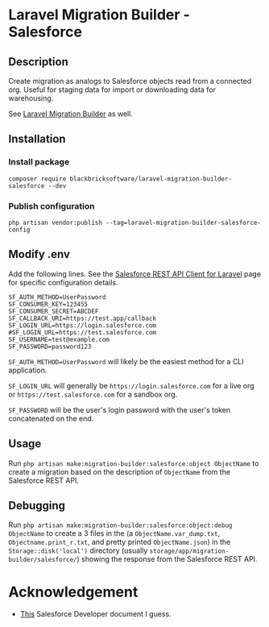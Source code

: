 # Laravel Migration Builder - Salesforce

## Description

Create migration as analogs to Salesforce objects read from a connected org. Useful for staging data for import or downloading data for warehousing.

See [Laravel Migration Builder](https://github.com/blackbricksoftware/laravel-migration-builder) as well.

## Installation

### Install package

`composer require blackbricksoftware/laravel-migration-builder-salesforce --dev`

### Publish configuration

`php artisan vendor:publish --tag=laravel-migration-builder-salesforce-config`

## Modify .env

Add the following lines. See the [Salesforce REST API Client for Laravel](https://github.com/omniphx/forrest) page for specific configuration details.

```
SF_AUTH_METHOD=UserPassword
SF_CONSUMER_KEY=123455
SF_CONSUMER_SECRET=ABCDEF
SF_CALLBACK_URI=https://test.app/callback
SF_LOGIN_URL=https://login.salesforce.com
#SF_LOGIN_URL=https://test.salesforce.com
SF_USERNAME=test@example.com
SF_PASSWORD=password123
```

`SF_AUTH_METHOD=UserPassword` will likely be the easiest method for a CLI application. 

`SF_LOGIN_URL` will generally be `https://login.salesforce.com` for a live org or `https://test.salesforce.com` for a sandbox org.

`SF_PASSWORD` will be the user's login password with the user's token concatenated on the end.

## Usage

Run `php artisan make:migration-builder:salesforce:object ObjectName` to create a migration based on the description of `ObjectName` from the Salesforce REST API.

## Debugging

Run `php artisan make:migration-builder:salesforce:object:debug ObjectName` to create a 3 files in the (a `ObjectName.var_dump.txt`, `Objectname.print_r.txt`, and pretty printed `ObjectName.json`) in the `Storage::disk('local')` directory (usually `storage/app/migration-builder/salesforce/`) showing the response from the Salesforce REST API.

# Acknowledgement

- [This](https://developer.salesforce.com/docs/atlas.en-us.230.0.api.meta/api/sforce_api_calls_describesobjects_describesobjectresult.htm) Salesforce Developer document I guess.
